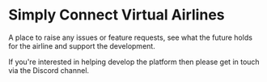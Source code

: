 # Simply Connect Virtual Airlines
A place to raise any issues or feature requests, see what the future holds for the airline and support the development.

If you're interested in helping develop the platform then please get in touch via the Discord channel.
